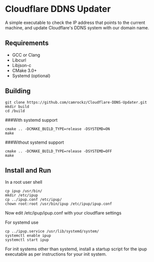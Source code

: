 # Cloudflare DDNS Updater

A simple executable to check the IP address that points to the current machine, and update Cloudflare's DDNS system with our domain name.

## Requirements

- GCC or Clang
- Libcurl
- Libjson-c
- CMake 3.0+
- Systemd (optional)

## Building

```
git clone https://github.com/camrockz/Cloudflare-DDNS-Updater.git
mkdir build
cd /build
```
###With systemd support

```
cmake .. -DCMAKE_BUILD_TYPE=release -DSYSTEMD=ON
make
```
###Without systemd support

```
cmake .. -DCMAKE_BUILD_TYPE=release -DSYSTEMD=OFF
make
```
## Install and Run

In a root user shell

```
cp ipup /usr/bin/
mkdir /etc/ipup
cp ../ipup.conf /etc/ipup/
chown root:root /usr/bin/ipup /etc/ipup/ipup.conf
```
Now edit /etc/ipup/ipup.conf with your cloudflare settings

For systemd use

```
cp ../ipup.service /usr/lib/systemd/system/
systemctl enable ipup
systemctl start ipup
```

For init systems other than systemd, install a startup script for the ipup executable as per instructions for your init system.
